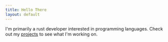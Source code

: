 ```yaml
---
title: Hello There
layout: default
---
```


I'm primarily a rust developer interested in programming languages. Check out my [projects](/projects) to see what I'm working on.
